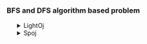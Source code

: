 <h3> BFS and DFS algorithm based problem</h3>
<ul>
	<details>
		<summary>LightOj</summary>
		<ol>
			<li>Problem: <a href="https://lightoj.com/problem/guilty-prince">1012 Guilty Prince</a></li>
			<ul>
				<li>Solution: <a href="../../../LightOj/1012_Guilty_Prince.md">1012 Guilty Prince</a></li>
			</ul>
			<li>Problem: <a href="https://lightoj.com/problem/farthest-nodes-in-a-tree">1094 Farthest Nodes in a Tree</a></li>
			<ul>
				<li>Solution: <a href="../../../LightOj/1094_Farthest_Nodes_in_a_Tree.md">1094 Farthest Nodes in a Tree</a></li>
			</ul>
			<li>Problem: <a href="https://lightoj.com/problem/one-way-roads">1049 One Way Roads</a></li>
            <ul>
				<li>Solution: <a href="../../../LightOj/1049_One_Way_Roads.md">1049 One Way Roads</a></li>
			</ul>
			<li>Problem: <a href="https://lightoj.com/problem/gathering-food">1066 Gathering Food</a></li>
            <ul>
				<li>Solution: <a href="../../../LightOj/1066_Gathering_Food.md">1066 Gathering Food</a></li>
			</ul>
			<li>Problem: <a href="https://lightoj.com/problem/beehives">1437 Beehives </a> <b> Shortest path cycle</b></li>
			<ul>
				<li>Solution: <a href="../../../LightOj/1437_Beehives.md">1437 Beehives</a></li>
			</ul>
			<li>Problem: <a href="https://lightoj.com/problem/best-picnic-ever">1111 Best Picnic Ever</a></li>
			<ul>
				<li>Solution: <a href="../../../LightOj/1111_Best_Picnic_Ever.md">1111 Best Picnic Ever</a></li>
			</ul>
			<li>Problem: <a href="https://lightoj.com/problem/mafia">1219 Mafia</a></li>
			<ul>
				<li>Solution: <a href="../../../LightOj/1219_Mafia.md">1219 Mafia</a></li>
			</ul>
			<li>Problem: <a href="https://lightoj.com/problem/jane-and-the-frost-giants">1175 Jane and the Frost Giants</a></li>
			<ul>
				<li>Solution: <a href="../../../LightOj/1175_Jane_and_the_Frost_Giants.md">1175 Jane and the Frost Giants</a></li>
			</ul>
			<li>Problem: <a href="https://lightoj.com/problem/power-puff-girls">1238 Power Puff Girls</a></li>
			<ul>
				<li>Solution: <a href="../../../LightOj/1238_Power_Puff_Girls.md">1238 Power Puff Girls</a></li>
			</ul>
			<li>Problem: <a href="https://lightoj.com/problem/the-crystal-maze">1337 The Crystal Maze</a></li>
			<ul>
				<li>Solution: <a href="../../../LightOj/1337_The_Crystal_Maze.md">1337 The Crystal Maze</a></li>
			</ul>
		</ol>
	</details>
    	<details>
		<summary>Spoj</summary>
		<ol>
			<li>Problem: <a href="https://www.spoj.com/problems/PARADOX/">PARADOX Paradox</a> <b>Loop Check</b></li>
			<ul>
				<li>Solution: <a href="../../../Spoj/PARADOX_Paradox.md">PARADOX Paradox</a></li>
			</ul>
		</ol>
	</details>
</ul>